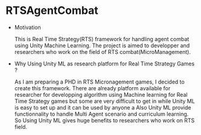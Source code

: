 # RTSAgentCombat
* Motivation 

     This is Real Time Strategy(RTS) framework for handling agent combat using Unity Machine Learning.
     The project is aimed to developper and researchers who work on the field of RTS combat(MicroManagement).

* Why Using Unity ML as research platform for Real Time Strategy Games ?

     As I am preparing a PHD in RTS Micronagement games, I decided to create this framework. There are already platform available for researcher for developping algorithm using Machine learning for Real Time Strategy games but some are very difficult to get in while Unity ML is easy to set up and it can be used by anyone a
     Also Unity ML provide functionnality to handle Multi Agent scenario and curriculum learning. So Using Unity ML gives huge benefits to researchers who work on RTS field.








